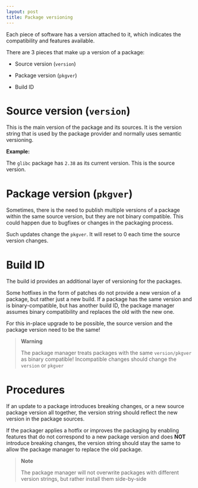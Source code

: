 ```yaml
---
layout: post
title: Package versioning
---
```


Each piece of software has a version attached to it, which indicates the compatibility and features available.

There are 3 pieces that make up a version of a package:

- Source version (`version`)

- Package version (`pkgver`)

- Build ID

# Source version (`version`)

This is the main version of the package and its sources. It is the version string that is used by the package provider and normally uses semantic versioning.

**Example:**

The `glibc` package has `2.38` as its current version. This is the source version.

# Package version (`pkgver`)

Sometimes, there is the need to publish multiple versions of a package within the same source version, but they are not binary compatible. This could happen due to bugfixes or changes in the packaging process.

Such updates change the `pkgver`. It will reset to 0 each time the source version changes.

# Build ID

The build id provides an additional layer of versioning for the packages.

Some hotfixes in the form of patches do not provide a new version of a package, but rather just a new build. If a package has the same version and is binary-compatible, but has another build ID, the package manager assumes binary compatibility and replaces the old with the new one.

For this in-place upgrade to be possible, the source version and the package version need to be the same!

> **Warning**
> 
> The package manager treats packages with the same `version/pkgver` as binary compatible! Incompatible changes should change the `version` or `pkgver`

# Procedures

If an update to a package introduces breaking changes, or a new source package version all together, the version string should reflect the new version in the package sources.

If the packager applies a hotfix or improves the packaging by enabling features that do not correspond to a new package version and does **NOT** introduce breaking changes, the version string should stay the same to allow the package manager to replace the old package.

> **Note**
> 
> The package manager will not overwrite packages with different version strings, but rather install them side-by-side

